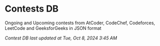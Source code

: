 # Contests DB

Ongoing and Upcoming contests from AtCoder, CodeChef, Codeforces, LeetCode and GeeksforGeeks in JSON format

*Contest DB last updated at Tue, Oct 8, 2024 3:45 AM*  
